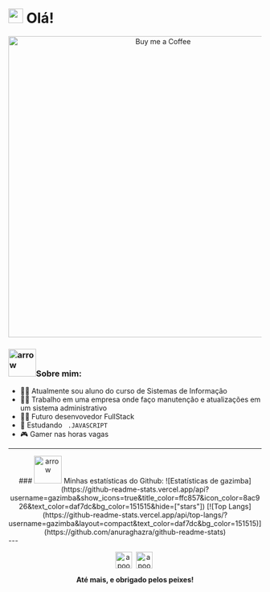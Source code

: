# <img src="https://lh3.googleusercontent.com/Lb6gPaMRJPtgng26fVcqSJZEO-78dyMvAOa9nfKXxU2dpBMx5_lW9gHRT7eANzmF8JEZg_RoAnWrbh14OUAvzcyFqsaDEvvpC0T0rQ=w600" width="29px"> Olá!


<div align="center">
      <img align="center" alt="Buy me a Coffee" width="600px" src="https://images-wixmp-ed30a86b8c4ca887773594c2.wixmp.com/f/c83c004e-1370-4756-88e5-4071de797088/ddjk36s-36e736ed-a3f5-4ead-bc5a-2055ad79d8a7.gif?token=eyJ0eXAiOiJKV1QiLCJhbGciOiJIUzI1NiJ9.eyJzdWIiOiJ1cm46YXBwOjdlMGQxODg5ODIyNjQzNzNhNWYwZDQxNWVhMGQyNmUwIiwiaXNzIjoidXJuOmFwcDo3ZTBkMTg4OTgyMjY0MzczYTVmMGQ0MTVlYTBkMjZlMCIsIm9iaiI6W1t7InBhdGgiOiJcL2ZcL2M4M2MwMDRlLTEzNzAtNDc1Ni04OGU1LTQwNzFkZTc5NzA4OFwvZGRqazM2cy0zNmU3MzZlZC1hM2Y1LTRlYWQtYmM1YS0yMDU1YWQ3OWQ4YTcuZ2lmIn1dXSwiYXVkIjpbInVybjpzZXJ2aWNlOmZpbGUuZG93bmxvYWQiXX0.pgxwYJcrj6fKZmowAdX5HbdvaHWItqxLpSim41_sgC4" />

</div>



### <img src="https://cdn3.emoji.gg/emojis/80808-arrow.gif" alt="arrow" width="55" height="55"/>Sobre mim:

- :man_student: Atualmente sou aluno do curso de Sistemas de Informação 
- :construction_worker_man: Trabalho em uma empresa onde faço manutenção e atualizações em um sistema administrativo
- :mage_man: Futuro desenvovedor FullStack
- :rocket: Estudando ``` .JAVASCRIPT``` 
- :video_game: Gamer nas horas vagas

---
<div align="center">
      ### <img src="https://cdn3.emoji.gg/emojis/80808-arrow.gif" alt="arrow" width="55" height="55"/> Minhas estatísticas do Github:
      ![Estatísticas de gazimba](https://github-readme-stats.vercel.app/api?username=gazimba&show_icons=true&title_color=ffc857&icon_color=8ac926&text_color=daf7dc&bg_color=151515&hide=["stars"])
      [![Top Langs](https://github-readme-stats.vercel.app/api/top-langs/?username=gazimba&layout=compact&text_color=daf7dc&bg_color=151515)](https://github.com/anuraghazra/github-readme-stats)
</div>
---
<p align="center">
      <a href="https://twitter.com/devb3r" target="blank"><img align="center" src="https://cdn2.iconfinder.com/data/icons/social-media-2285/512/1_Twitter3_colored_svg-512.png" alt="apoorv__tyagi" height="33" width="33" /></a>&nbsp;
      <a href="https://linkedin.com/in/gabrielb3rnardo" target="blank"><img align="center" src="https://cdn2.iconfinder.com/data/icons/social-media-2285/512/1_Linkedin_unofficial_colored_svg-512.png" alt="apoorvtyagi" height="33" width="33" /></a>&nbsp;
      
</p>

<p align="center"> <strong>Até mais, e obrigado pelos peixes!</strong> </p>
